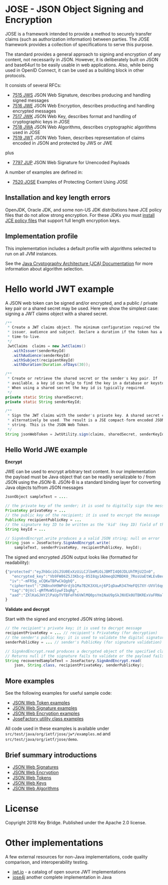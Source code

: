 # JOSE - JSON Object Signing and Encryption

JOSE is a framework intended to provide a method to securely transfer claims (such as authorization information) between parties. The JOSE framework provides a collection of specifications to serve this purpose.  

The standard provides a general approach to signing and encryption of any content, not necessarily in JSON. However, it is deliberately built on JSON and base64url to be easily usable in web applications. Also, while being used in OpenID Connect, it can be used as a building block in other protocols.

It consists of several RFCs:

 * [7515 JWS](https://tools.ietf.org/html/rfc7515)    JSON Web Signature, describes producing and handling signed messages
 * [7516 JWE](https://tools.ietf.org/html/rfc7516)    JSON Web Encryption, describes producting and handling encrypted messages
 * [7517 JWK](https://tools.ietf.org/html/rfc7517)    JSON Web Key, describes format and handling of cryptographic keys in JOSE
 * [7518 JWA](https://tools.ietf.org/html/rfc7518)    JSON Web Algorithms, describes cryptographic algorithms used in JOSE
 * [7519 JWT](https://tools.ietf.org/html/rfc7519)    JSON Web Token, describes representation of claims encoded in JSON and protected by JWS or JWE

plus

 * [7797 JUP](https://tools.ietf.org/html/rfc7797)    JSON Web Signature for Unencoded Payloads

A number of examples are defined in: 
 
 * [7520 JOSE](https://tools.ietf.org/html/rfc7520)    Examples of Protecting Content Using JOSE

## Installation and key length errors

OpenJDK, Oracle JDK, and some non-US JDK distributions have JCE policy files that do not allow strong encryption. For these JDKs you must [install JCE policy files](docs/jce-installation.md) that support full length encryption keys.

## Implementation profile

This implementation includes a default profile with algorithms selected to run on all JVM instances. 

See the [Java Cryptography Architecture (JCA) Documentation](https://docs.oracle.com/javase/7/docs/technotes/guides/security/StandardNames.html) for more information about algorithm selection.


# Hello world JWT example

A JSON web token can be signed and/or encrypted, and a public / private key pair or
a shared secret may be used. Here we show the simplest case: signing a JWT claims
object with a shared secret.

```java
/**
 * Create a JWT claims object. The minimum configuration required the
 * issuer, audience and subject. Declare a duration if the token has a
 * time-to-live.
 */
 JwtClaims  claims = new JwtClaims()
   .withIssuer(senderKeyId)
   .withAudience(senderKeyId)
   .withSubject(recipientKeyId)
   .withDuration(Duration.ofDays(30));

/**
 * Create or retrieve the shared secret or the sender's key pair. If
 * available, a key id can help to find the key in a database or keystore.
 * When using a shared secret the key id is typically required.
 */
private static String sharedSecret;
private static String senderKeyId;

/**
 * Sign the JWT claims with the sender's private key. A shared secret could
 * alternatively be used. The result is a JSE compact-form encoded JSON
 * string. This is the JSON Web Token.
 */
String jsonWebToken = JwtUtility.sign(claims, sharedSecret, senderKeyId);
```



## Hello World JWE example

**Encrypt**

JWE can be used to encrypt arbitrary text content. 
In our implementation the payload must be Java object that 
can be readily serializable to / from JSON using the JSON-B. 
JSON-B is a standard binding layer for converting Java objects to/from JSON messages

```java
JsonObject sampleText = ....

// the private key of the sender; it is used to digitally sign the message
PrivateKey privateKey = ... 
// the public key of the recipient; it is used to encrypt the message
PublicKey recipientPublicKey = ... 
// the signature key ID to be written as the 'kid' (key ID) field of the JWS protected header. Can be null.
String keyId = ... 

// SignAndEncrypt.write produces a a valid JSON string; null on error
String json = JoseFactory.SignAndEncrypt.write(
    sampleText, senderPrivateKey, recipientPublicKey, keyId);
```

The signed and encrypted JSON output looks like (formatted for readability):

```javascript
{"protected":"eyJhbGciOiJSU0ExXzUiLCJlbmMiOiJBMTI4Q0JDLUhTMjU2In0",
   "encrypted_key":"Vb9FW86Z5J3Kbcg-05I8qy1ADmeqD2MBDK0_7RosUaEtWLEvBeqgGxfQxLI5acjlrZbtsulUVxcOsiMg37MHqjIHhglCyDV8bdV2X9BlcyLyxe2xHqqPxZAn5KlY9vDptdx7djvZvfWPxnK3qaMTY5YKOflkHqzu5CLrQjHuvxvkDsjxDjPcl6_evrCqYaeJ45h_qzTDVaOoqSl3Z6Fv0az39h0jocSBwF4aIw_WpN2RXF787NPZe9gPzhsWudwYED_-bNhCbPssjF87j9ErPe8n0jGywXGc4oPAIZ7Ju0op1fQ_MedHNmZ7jOJgEbr-MWR5SlgqnqIZj6l_NR7MOA",
  "iv":"-mFR5g_xCQKwTBPwCkQgbQ",
  "ciphertext":"2N8nxhH9WPdrdjb1Ma7B2K3XXLnj6PIqDawR347HeFQS7XY-UVVl6qgvQy0zlwF2mblEgJiHkMxNPjnLC8URQpY9GsHcGEiCk9SmrKNqyX24f4dnStJFUTfQgpF7GsxEyOu4NGSYr4tmr7vpycW_WDgFIbZz5ZLc1PTcjazdwY8xiKNH4Jd_tJvBoLi4vYOVH1OzF6hWFSRkTSjbYRRF87XnsJwGBKH-56g1_MuI5FxXM9wYjsMeJNJ5hudsB7SMsdYYspDLVnuJ_wTHgf-tv3pi5yJCzp95Ai4L7G7CjLyWJFmEhxwuksLSk379TjeNO7RoEJWMBk_PuQ0XSoyF5OGfEMmZ7LMp2oXd1T6ccm6jf1rcqAZQuVg3koQWCGuK3hrwrTx5fhVixnuLEUlc-fGCKJZAvyHjxIDunFAsTeE6vDNecieLsedM6cTaXZ-xrJioYJXLlNAsrLq3VGuZxwSSVwzibsZ-LMwfJhJHvEiiHBjLXiKODW49e4Lol7eMRqBS1oi-BOrTW3EWP-BzkbTG_sDQJUmtf6lIfTGyZP-xb_YFbKPBtNUMNCh91tRUGK7n4s35x_aeFt-y4EtROH00z39BE6KsFTcB5_HP7cOQxsYJQV8zk52YKicth4EL",
  "tag":"0jVcl-qMfMvW5SywFIbqRg",
  "aad":"ZXlKaGJHY2lPaUpTVTBFeFh6VWlMQ0psYm1NaU9pSkJNVEk0UTBKRExVaFRNalUySW4w"
}
```

**Validate and decrypt**

Start with the signed and encrypted JSON string (above).

```java
// the recipient's private key; it is used to decrypt message
recipientPrivateKey = ... // recipient's PrivateKey (for decryption)
// the sender's public key; it is used to validate the digital signature
senderPublicKey = ... // sender's PublicKey (for signature validation)

// SignAndEncrypt.read produces a decrypted object of the specified class type
// Returns null if the signature fails to validate or the payload fails to decrypt. 
String recoveredSampleText = JoseFactory.SignAndEncrypt.read(
    json, String.class, recipientPrivateKey, senderPublicKey);
```

## More examples

See the following examples for useful sample code:

* [JSON Web Token examples](src/main/java/org/ietf/jose/jwt/examples.md)
* [JSON Web Signature examples](src/main/java/org/ietf/jose/jws/examples.md)
* [JSON Web Encryption examples](src/main/java/org/ietf/jose/jwe/examples.md)
* [JoseFactory utility class examples](docs/examples.md)

All code used in these examples is available under `src/test/java/org/ietf/jose/jw*/examples.md` and `src/test/java/org/ietf/jose/demo`. 

## Brief summary introductions

* [JSON Web Signatures](docs/about-jws.md)
* [JSON Web Encryption](docs/about-jwe.md)
* [JSON Web Tokens](docs/about-jwt.md)
* [JSON Web Keys](docs/about-jwk.md)
* [JSON Web Algorithms](docs/about-jwa.md)

# License

Copyright 2018 Key Bridge. Published under the Apache 2.0 license.

# Other implementations

A few external resources for non-Java implementations, code quality comparison,
and interoperability testing.

 * [jwt.io](https://jwt.io/) - a catalog of open source JWT implementations
 * [jose4j](https://bitbucket.org/b_c/jose4j/overview) another complete implementation in Java
